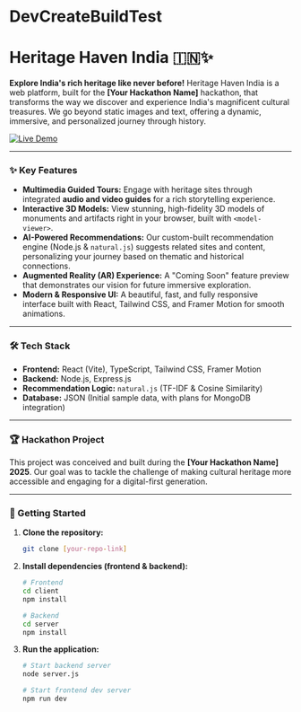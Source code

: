 # DevCreateBuildTest
# Heritage Haven India 🇮🇳✨

**Explore India's rich heritage like never before!** Heritage Haven India is a web platform, built for the **[Your Hackathon Name]** hackathon, that transforms the way we discover and experience India's magnificent cultural treasures. We go beyond static images and text, offering a dynamic, immersive, and personalized journey through history.

[![Live Demo](https://img.shields.io/badge/Live-Demo-brightgreen?style=for-the-badge)](your-live-demo-link.com)

---

### ✨ Key Features

* **Multimedia Guided Tours:** Engage with heritage sites through integrated **audio and video guides** for a rich storytelling experience.
* **Interactive 3D Models:** View stunning, high-fidelity 3D models of monuments and artifacts right in your browser, built with `<model-viewer>`.
* **AI-Powered Recommendations:** Our custom-built recommendation engine (Node.js & `natural.js`) suggests related sites and content, personalizing your journey based on thematic and historical connections.
* **Augmented Reality (AR) Experience:** A "Coming Soon" feature preview that demonstrates our vision for future immersive exploration.
* **Modern & Responsive UI:** A beautiful, fast, and fully responsive interface built with React, Tailwind CSS, and Framer Motion for smooth animations.

---

### 🛠️ Tech Stack

* **Frontend:** React (Vite), TypeScript, Tailwind CSS, Framer Motion
* **Backend:** Node.js, Express.js
* **Recommendation Logic:** `natural.js` (TF-IDF & Cosine Similarity)
* **Database:** JSON (Initial sample data, with plans for MongoDB integration)

---

### 🏆 Hackathon Project

This project was conceived and built during the **[Your Hackathon Name] 2025**. Our goal was to tackle the challenge of making cultural heritage more accessible and engaging for a digital-first generation.

---

### 🚀 Getting Started

1.  **Clone the repository:**
    ```bash
    git clone [your-repo-link]
    ```
2.  **Install dependencies (frontend & backend):**
    ```bash
    # Frontend
    cd client
    npm install

    # Backend
    cd server
    npm install
    ```
3.  **Run the application:**
    ```bash
    # Start backend server
    node server.js

    # Start frontend dev server
    npm run dev
    ```
